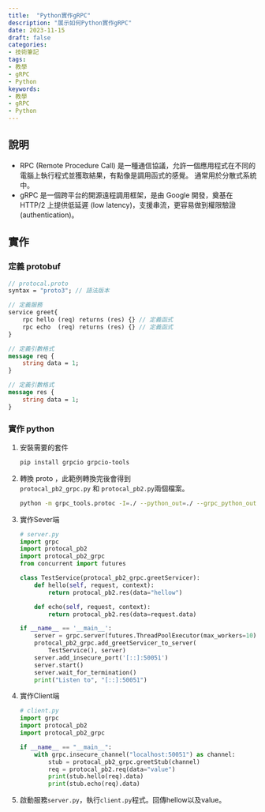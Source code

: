 ```yaml
---
title:  "Python實作gRPC"
description: "展示如何Python實作gRPC"
date: 2023-11-15
draft: false
categories:
- 技術筆記
tags: 
- 教學
- gRPC
- Python
keywords:
- 教學
- gRPC
- Python
---
```

<!--more-->



## 說明

- RPC (Remote Procedure Call) 是一種通信協議，允許一個應用程式在不同的電腦上執行程式並獲取結果，有點像是調用函式的感覺。 通常用於分散式系統中。
- gRPC 是一個跨平台的開源遠程調用框架，是由 Google 開發，奠基在 HTTP/2 上提供低延遲 (low latency)，支援串流，更容易做到權限驗證 (authentication)。

## 實作

### 定義 protobuf

```protobuf
// protocal.proto
syntax = "proto3"; // 語法版本

// 定義服務
service greet{
    rpc hello (req) returns (res) {} // 定義函式
    rpc echo  (req) returns (res) {} // 定義函式
}

// 定義引數格式
message req {
    string data = 1;
}

// 定義引數格式
message res {
    string data = 1;
}
```

### 實作 python

1. 安裝需要的套件
    
    ```bash
    pip install grpcio grpcio-tools
    ```
    
2. 轉換 proto ，此範例轉換完後會得到`protocal_pb2_grpc.py` 和 `protocal_pb2.py`兩個檔案。
    
    ```bash
    python -m grpc_tools.protoc -I=./ --python_out=./ --grpc_python_out=./ ./<protocal_filename>.proto
    ```
    
3. 實作Sever端
    
    ```python
    # server.py
    import grpc
    import protocal_pb2
    import protocal_pb2_grpc
    from concurrent import futures
    
    class TestService(protocal_pb2_grpc.greetServicer):
        def hello(self, request, context):
            return protocal_pb2.res(data="hellow")
    
        def echo(self, request, context):
            return protocal_pb2.res(data=request.data)
    
    if __name__ == '__main__':
        server = grpc.server(futures.ThreadPoolExecutor(max_workers=10))
        protocal_pb2_grpc.add_greetServicer_to_server(
            TestService(), server)
        server.add_insecure_port('[::]:50051')
        server.start()
        server.wait_for_termination()
        print("Listen to", "[::]:50051")
    ```
    
4. 實作Client端
    
    ```python
    # client.py
    import grpc
    import protocal_pb2
    import protocal_pb2_grpc
    
    if __name__ == "__main__":
        with grpc.insecure_channel("localhost:50051") as channel:
            stub = protocal_pb2_grpc.greetStub(channel)
            req = protocal_pb2.req(data="value")
            print(stub.hello(req).data)
            print(stub.echo(req).data)
    ```
    
5. 啟動服務`server.py`，執行`client.py`程式。回傳hellow以及value。